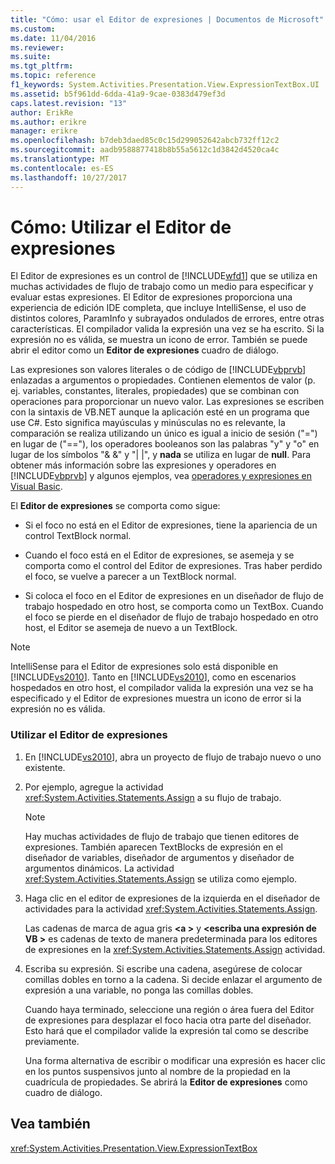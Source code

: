```yaml
---
title: "Cómo: usar el Editor de expresiones | Documentos de Microsoft"
ms.custom: 
ms.date: 11/04/2016
ms.reviewer: 
ms.suite: 
ms.tgt_pltfrm: 
ms.topic: reference
f1_keywords: System.Activities.Presentation.View.ExpressionTextBox.UI
ms.assetid: b5f961dd-6dda-41a9-9cae-0383d479ef3d
caps.latest.revision: "13"
author: ErikRe
ms.author: erikre
manager: erikre
ms.openlocfilehash: b7deb3daed85c0c15d299052642abcb732ff12c2
ms.sourcegitcommit: aadb9588877418b8b55a5612c1d3842d4520ca4c
ms.translationtype: MT
ms.contentlocale: es-ES
ms.lasthandoff: 10/27/2017
---
```

# <a name="how-to-use-the-expression-editor"></a>Cómo: Utilizar el Editor de expresiones
El Editor de expresiones es un control de [!INCLUDE[wfd1](../workflow-designer/includes/wfd1_md.md)] que se utiliza en muchas actividades de flujo de trabajo como un medio para especificar y evaluar estas expresiones. El Editor de expresiones proporciona una experiencia de edición IDE completa, que incluye IntelliSense, el uso de distintos colores, ParamInfo y subrayados ondulados de errores, entre otras características. El compilador valida la expresión una vez se ha escrito. Si la expresión no es válida, se muestra un icono de error. También se puede abrir el editor como un **Editor de expresiones** cuadro de diálogo.  
  
 Las expresiones son valores literales o de código de [!INCLUDE[vbprvb](../code-quality/includes/vbprvb_md.md)] enlazadas a argumentos o propiedades. Contienen elementos de valor (p. ej. variables, constantes, literales, propiedades) que se combinan con operaciones para proporcionar un nuevo valor. Las expresiones se escriben con la sintaxis de VB.NET aunque la aplicación esté en un programa que use C#. Esto significa mayúsculas y minúsculas no es relevante, la comparación se realiza utilizando un único es igual a inicio de sesión ("=") en lugar de ("=="), los operadores booleanos son las palabras "y" y "o" en lugar de los símbolos "& &" y "&#124; &#124;", y **nada**  se utiliza en lugar de **null**. Para obtener más información sobre las expresiones y operadores en [!INCLUDE[vbprvb](../code-quality/includes/vbprvb_md.md)] y algunos ejemplos, vea [operadores y expresiones en Visual Basic](http://go.microsoft.com/fwlink/?LinkId=186818).  
  
 El **Editor de expresiones** se comporta como sigue:  
  
-   Si el foco no está en el Editor de expresiones, tiene la apariencia de un control TextBlock normal.  
  
-   Cuando el foco está en el Editor de expresiones, se asemeja y se comporta como el control del Editor de expresiones. Tras haber perdido el foco, se vuelve a parecer a un TextBlock normal.  
  
-   Si coloca el foco en el Editor de expresiones en un diseñador de flujo de trabajo hospedado en otro host, se comporta como un TextBox. Cuando el foco se pierde en el diseñador de flujo de trabajo hospedado en otro host, el Editor se asemeja de nuevo a un TextBlock.  
  
> [!NOTE]
>  IntelliSense para el Editor de expresiones solo está disponible en [!INCLUDE[vs2010](../misc/includes/vs2010_md.md)]. Tanto en [!INCLUDE[vs2010](../misc/includes/vs2010_md.md)], como en escenarios hospedados en otro host, el compilador valida la expresión una vez se ha especificado y el Editor de expresiones muestra un icono de error si la expresión no es válida.  
  
### <a name="using-the-expression-editor"></a>Utilizar el Editor de expresiones  
  
1.  En [!INCLUDE[vs2010](../misc/includes/vs2010_md.md)], abra un proyecto de flujo de trabajo nuevo o uno existente.  
  
2.  Por ejemplo, agregue la actividad <xref:System.Activities.Statements.Assign> a su flujo de trabajo.  
  
    > [!NOTE]
    >  Hay muchas actividades de flujo de trabajo que tienen editores de expresiones. También aparecen TextBlocks de expresión en el diseñador de variables, diseñador de argumentos y diseñador de argumentos dinámicos. La actividad <xref:System.Activities.Statements.Assign> se utiliza como ejemplo.  
  
3.  Haga clic en el editor de expresiones de la izquierda en el diseñador de actividades para la actividad <xref:System.Activities.Statements.Assign>.  
  
     Las cadenas de marca de agua gris  **\<a >** y  **\<escriba una expresión de VB >** es cadenas de texto de manera predeterminada para los editores de expresiones en la <xref:System.Activities.Statements.Assign> actividad.  
  
4.  Escriba su expresión. Si escribe una cadena, asegúrese de colocar comillas dobles en torno a la cadena. Si decide enlazar el argumento de expresión a una variable, no ponga las comillas dobles.  
  
     Cuando haya terminado, seleccione una región o área fuera del Editor de expresiones para desplazar el foco hacia otra parte del diseñador. Esto hará que el compilador valide la expresión tal como se describe previamente.  
  
     Una forma alternativa de escribir o modificar una expresión es hacer clic en los puntos suspensivos junto al nombre de la propiedad en la cuadrícula de propiedades. Se abrirá la **Editor de expresiones** como cuadro de diálogo.  
  
## <a name="see-also"></a>Vea también  
 <xref:System.Activities.Presentation.View.ExpressionTextBox>